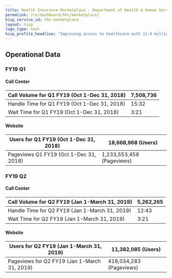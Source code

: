 ```yaml
---
title: Health Insurance Marketplace - Department of Health & Human Services - CX CAP Goal Dashboard
permalink: /cx/dashboard/hhs/marketplace/
hisp_service_id: hhs-marketplace
layout: hisp
logo_type: seal
hisp_profile_headline: "Improving access to healthcare with 11.4 million marketplace enrollments"
---
```



<h2 class="cx-section-heading">Operational Data</h2>

### FY19 Q1
#### Call Center

| Call Volume for Q1 FY19 (Oct 1-Dec 31, 2018) | 7,508,736 |
|----------------------------------------------|-----------|
| Handle Time for Q1 FY19 (Oct 1-Dec 31, 2018) | 15:32     |
| Wait Time for Q1 FY19 (Oct 1-Dec 31, 2018)   | 3:21      |

#### Website

| Users for Q1 FY19 (Oct 1-Dec 31, 2018)    | 18,668,968 (Users)      |
|----------------------------------------------|-----------|
| Pageviews Q1 FY19 (Oct 1-Dec 31, 2018) | 1,233,553,458 (Pageviews) |


### FY19 Q2
#### Call Center

| Call Volume for Q2 FY19 (Jan 1-March 31, 2019) | 5,262,265 |
|----------------------------------------------|-----------|
| Handle Time for Q2 FY19 (Jan 1-March 31, 2019) | 12:43     |
| Wait Time for Q2 FY19 (Jan 1-March 31, 2019)   | 3:21      |

#### Website

| Users for Q2 FY19 (Jan 1-March 31, 2019)    | 11,382,085 (Users)      |
|----------------------------------------------|-----------|
| Pageviews for Q2 FY19 (Jan 1-March 31, 2019) | 418,034,283 (Pageviews) |
